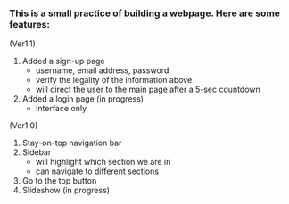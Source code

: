 ### This is a small practice of building a webpage. Here are some features:

(Ver1.1)
  1. Added a sign-up page
     - username, email address, password
     - verify the legality of the information above
     - will direct the user to the main page after a 5-sec countdown
  3. Added a login page (in progress)
     - interface only

(Ver1.0)
  1. Stay-on-top navigation bar
  2. Sidebar
     - will highlight which section we are in
     - can navigate to different sections
  4. Go to the top button
  5. Slideshow (in progress)
